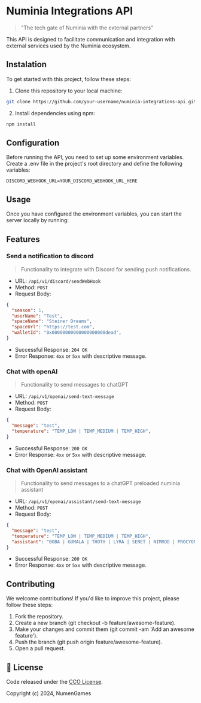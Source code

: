 # Numinia Integrations API

> "The tech gate of Numinia with the external partners"

This API is designed to facilitate communication and integration with external services used by the Numinia ecosystem.

## Instalation

To get started with this project, follow these steps:

1. Clone this repository to your local machine:

```bash
git clone https://github.com/your-username/numinia-integrations-api.git
```

2. Install dependencies using npm:

```bash
npm install
```

## Configuration

Before running the API, you need to set up some environment variables. Create a .env file in the project's root directory and define the following variables:

```
DISCORD_WEBHOOK_URL=YOUR_DISCORD_WEBHOOK_URL_HERE
```

## Usage

Once you have configured the environment variables, you can start the server locally by running:

## Features

### Send a notification to discord

> Functionality to integrate with Discord for sending push notifications.

- URL: `/api/v1/discord/sendWebHook`
- Method: `POST`
- Request Body:
```json
{
  "season": 1,
  "userName": "Test",
  "spaceName": "Steiner Dreams",
  "spaceUrl": "https://test.com",
  "walletId": "0x00000000000000000000dead",
}
```
- Successful Response: `204 OK`
- Error Response: `4xx` or `5xx` with descriptive message.

### Chat with openAI

> Functionality to send messages to chatGPT

- URL: `/api/v1/openai/send-text-message`
- Method: `POST`
- Request Body:
```json
{
  "message": "test",
  "temperature": "TEMP_LOW | TEMP_MEDIUM | TEMP_HIGH",
}
```
- Successful Response: `200 OK`
- Error Response: `4xx` or `5xx` with descriptive message.

### Chat with OpenAI assistant

> Functionality to send messages to a chatGPT preloaded numinia assistant

- URL: `/api/v1/openai/assistant/send-text-message`
- Method: `POST`
- Request Body:
```json
{
  "message": "test",
  "temperature": "TEMP_LOW | TEMP_MEDIUM | TEMP_HIGH",
  "assistant": "BOBA | GUMALA | THOTH | LYRA | SENET | NIMROD | PROCYON",
}
```
- Successful Response: `200 OK`
- Error Response: `4xx` or `5xx` with descriptive message.

## Contributing

We welcome contributions! If you'd like to improve this project, please follow these steps:

1. Fork the repository.
2. Create a new branch (git checkout -b feature/awesome-feature).
3. Make your changes and commit them (git commit -am 'Add an awesome feature').
4. Push the branch (git push origin feature/awesome-feature).
5. Open a pull request.

## 📜 License

Code released under the [CCO License](https://creativecommons.org/publicdomain/zero/1.0/).

Copyright (c) 2024, NumenGames